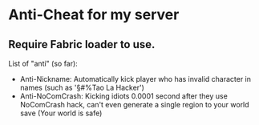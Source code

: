 # Anti-Cheat for my server
## Require Fabric loader to use.
List of "anti" (so far):
- Anti-Nickname: Automatically kick player who has invalid character in names (such as '§#%Tao La Hacker')
- Anti-NoComCrash: Kicking idiots 0.0001 second after they use NoComCrash hack, can't even generate a single region to your world save (Your world is safe)
